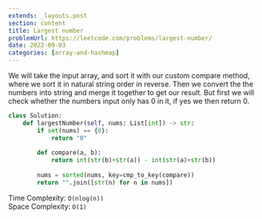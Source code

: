 ```yaml
---
extends: _layouts.post
section: content
title: Largest number
problemUrl: https://leetcode.com/problems/largest-number/
date: 2022-09-03
categories: [array-and-hashmap]
---
```


We will take the input array, and sort it with our custom compare method, where we sort it in natural string order in reverse. Then we convert the the numbers into string and merge it together to get our result. But first we will check whether the numbers input only has 0 in it, if yes we then return 0.

```python
class Solution:
    def largestNumber(self, nums: List[int]) -> str:
        if set(nums) == {0}:
            return "0"
        
        def compare(a, b):
            return int(str(b)+str(a)) - int(str(a)+str(b))
        
        nums = sorted(nums, key=cmp_to_key(compare))
        return "".join([str(n) for n in nums])
```

Time Complexity: `O(nlog(n))` <br/>
Space Complexity: `O(1)`